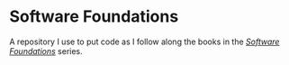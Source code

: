 # Software Foundations

A repository I use to put code as I follow along the books in the [_Software Foundations_](https://softwarefoundations.cis.upenn.edu) series.
